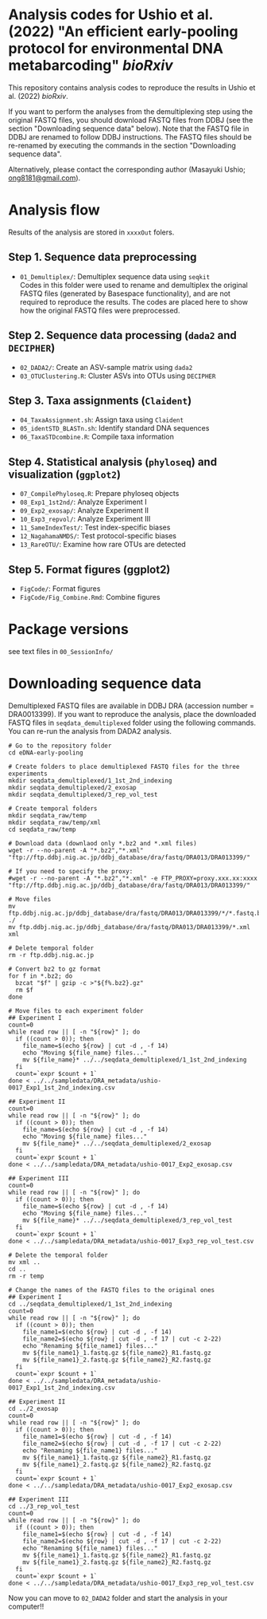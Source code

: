 # Analysis codes for Ushio et al. (2022) "An efficient early-pooling protocol for environmental DNA metabarcoding" _bioRxiv_
This repository contains analysis codes to reproduce the results in Ushio et al. (2022)
_bioRxiv_.

If you want to perform the analyses from the demultiplexing step using the original FASTQ files, you should download FASTQ files from DDBJ (see the section "Downloading sequence data" below). Note that the FASTQ file in DDBJ are renamed to follow DDBJ instructions. The FASTQ files should be re-renamed by executing the commands in the section "Downloading sequence data".

Alternatively, please contact the corresponding author (Masayuki Ushio; ong8181@gmail.com).

# Analysis flow
Results of the analysis are stored in `xxxxOut` folers.


## Step 1. Sequence data preprocessing
- `01_Demultiplex/`: Demultiplex sequence data using `seqkit`<br>
Codes in this folder were used to rename and demultiplex the original FASTQ files (generated by Basespace functionality), and are not required to reproduce the results. The codes are placed here to show how the original FASTQ files were preprocessed.

## Step 2. Sequence data processing (`dada2` and `DECIPHER`)
- `02_DADA2/`: Create an ASV-sample matrix using `dada2` <br>
- `03_OTUClustering.R`: Cluster ASVs into OTUs using `DECIPHER`<br>


## Step 3. Taxa assignments (`Claident`)
- `04_TaxaAssignment.sh`: Assign taxa using `Claident`<br>
- `05_identSTD_BLASTn.sh`: Identify standard DNA sequences<br>
- `06_TaxaSTDcombine.R`: Compile taxa information<br>

## Step 4. Statistical analysis (`phyloseq`) and visualization (`ggplot2`)
- `07_CompilePhyloseq.R`: Prepare phyloseq objects<br>
- `08_Exp1_1st2nd/`: Analyze Experiment I<br>
- `09_Exp2_exosap/`: Analyze Experiment II<br>
- `10_Exp3_repvol/`: Analyze Experiment III<br>
- `11_SameIndexTest/`: Test index-specific biases<br>
- `12_NagahamaNMDS/`: Test protocol-specific biases<br>
- `13_RareOTU/`: Examine how rare OTUs are detected<br>


## Step 5. Format figures (ggplot2)
- `FigCode/`: Format figures<br>
- `FigCode/Fig_Combine.Rmd`: Combine figures<br>


# Package versions
see text files in `00_SessionInfo/`


# Downloading sequence data
Demultiplexed FASTQ files are available in DDBJ DRA (accession number = DRA0013399). If you want to reproduce the analysis, place the downloaded FASTQ files in `seqdata_demultiplexed` folder using the following commands. You can re-run the analysis from DADA2 analysis.

```
# Go to the repository folder
cd eDNA-early-pooling

# Create folders to place demultiplexed FASTQ files for the three experiments
mkdir seqdata_demultiplexed/1_1st_2nd_indexing
mkdir seqdata_demultiplexed/2_exosap
mkdir seqdata_demultiplexed/3_rep_vol_test

# Create temporal folders
mkdir seqdata_raw/temp
mkdir seqdata_raw/temp/xml
cd seqdata_raw/temp

# Download data (downlaod only *.bz2 and *.xml files)
wget -r --no-parent -A "*.bz2","*.xml" "ftp://ftp.ddbj.nig.ac.jp/ddbj_database/dra/fastq/DRA013/DRA013399/"

# If you need to specify the proxy:
#wget -r --no-parent -A "*.bz2","*.xml" -e FTP_PROXY=proxy.xxx.xx:xxxx "ftp://ftp.ddbj.nig.ac.jp/ddbj_database/dra/fastq/DRA013/DRA013399/"

# Move files
mv ftp.ddbj.nig.ac.jp/ddbj_database/dra/fastq/DRA013/DRA013399/*/*.fastq.bz2 ./
mv ftp.ddbj.nig.ac.jp/ddbj_database/dra/fastq/DRA013/DRA013399/*.xml xml

# Delete temporal folder
rm -r ftp.ddbj.nig.ac.jp

# Convert bz2 to gz format
for f in *.bz2; do
  bzcat "$f" | gzip -c >"${f%.bz2}.gz"
  rm $f
done

# Move files to each experiment folder
## Experiment I
count=0
while read row || [ -n "${row}" ]; do
  if ((count > 0)); then
    file_name=$(echo ${row} | cut -d , -f 14)
    echo "Moving ${file_name} files..."
    mv ${file_name}* ../../seqdata_demultiplexed/1_1st_2nd_indexing
  fi
  count=`expr $count + 1`
done < ../../sampledata/DRA_metadata/ushio-0017_Exp1_1st_2nd_indexing.csv

## Experiment II
count=0
while read row || [ -n "${row}" ]; do
  if ((count > 0)); then
    file_name=$(echo ${row} | cut -d , -f 14)
    echo "Moving ${file_name} files..."
    mv ${file_name}* ../../seqdata_demultiplexed/2_exosap
  fi
  count=`expr $count + 1`
done < ../../sampledata/DRA_metadata/ushio-0017_Exp2_exosap.csv

## Experiment III
count=0
while read row || [ -n "${row}" ]; do
  if ((count > 0)); then
    file_name=$(echo ${row} | cut -d , -f 14)
    echo "Moving ${file_name} files..."
    mv ${file_name}* ../../seqdata_demultiplexed/3_rep_vol_test
  fi
  count=`expr $count + 1`
done < ../../sampledata/DRA_metadata/ushio-0017_Exp3_rep_vol_test.csv

# Delete the temporal folder
mv xml ..
cd ..
rm -r temp

# Change the names of the FASTQ files to the original ones
## Experiment I
cd ../seqdata_demultiplexed/1_1st_2nd_indexing
count=0
while read row || [ -n "${row}" ]; do
  if ((count > 0)); then
    file_name1=$(echo ${row} | cut -d , -f 14)
    file_name2=$(echo ${row} | cut -d , -f 17 | cut -c 2-22)
    echo "Renaming ${file_name1} files..."
    mv ${file_name1}_1.fastq.gz ${file_name2}_R1.fastq.gz
    mv ${file_name1}_2.fastq.gz ${file_name2}_R2.fastq.gz
  fi
  count=`expr $count + 1`
done < ../../sampledata/DRA_metadata/ushio-0017_Exp1_1st_2nd_indexing.csv

## Experiment II
cd ../2_exosap
count=0
while read row || [ -n "${row}" ]; do
  if ((count > 0)); then
    file_name1=$(echo ${row} | cut -d , -f 14)
    file_name2=$(echo ${row} | cut -d , -f 17 | cut -c 2-22)
    echo "Renaming ${file_name1} files..."
    mv ${file_name1}_1.fastq.gz ${file_name2}_R1.fastq.gz
    mv ${file_name1}_2.fastq.gz ${file_name2}_R2.fastq.gz
  fi
  count=`expr $count + 1`
done < ../../sampledata/DRA_metadata/ushio-0017_Exp2_exosap.csv

## Experiment III
cd ../3_rep_vol_test
count=0
while read row || [ -n "${row}" ]; do
  if ((count > 0)); then
    file_name1=$(echo ${row} | cut -d , -f 14)
    file_name2=$(echo ${row} | cut -d , -f 17 | cut -c 2-22)
    echo "Renaming ${file_name1} files..."
    mv ${file_name1}_1.fastq.gz ${file_name2}_R1.fastq.gz
    mv ${file_name1}_2.fastq.gz ${file_name2}_R2.fastq.gz
  fi
  count=`expr $count + 1`
done < ../../sampledata/DRA_metadata/ushio-0017_Exp3_rep_vol_test.csv
```

Now you can move to `02_DADA2` folder and start the analysis in your computer!!
